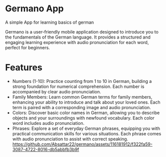 # Germano App

A simple App for learning basics of german

Germano is a user-friendly mobile application designed to introduce you to the fundamentals of the German language. It provides a structured and engaging learning experience with audio pronunciation for each word, perfect for beginners.

# Features

- Numbers (1-10): Practice counting from 1 to 10 in German, building a strong foundation for numerical comprehension. Each number is accompanied by clear audio pronunciation.
- Family Members: Learn common German terms for family members, enhancing your ability to introduce and talk about your loved ones. Each term is paired with a corresponding image and audio pronunciation.
- Colors: Discover basic color names in German, allowing you to describe objects and your surroundings with newfound vocabulary. Each color word includes audio pronunciation.
- Phrases: Explore a set of everyday German phrases, equipping you with practical communication skills for various situations. Each phrase comes with audio pronunciation to assist with correct speaking.
https://github.com/Absattar22/germano/assets/116181912/f322fa59-3087-4722-8016-db5abbfb3b9f
